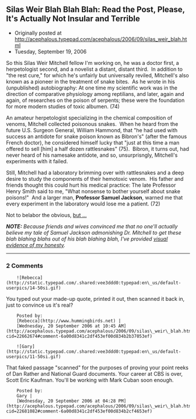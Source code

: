 ## Silas Weir Blah Blah Blah: Read the Post, Please, It's Actually Not Insular and Terrible

 * Originally posted at http://acephalous.typepad.com/acephalous/2006/09/silas_weir_blah.html
 * Tuesday, September 19, 2006



So this Silas Weir Mitchell fellow I'm working on, he was a doctor first, a herpetologist second, and a novelist a distant, distant third.  In addition to "the rest cure," for which he's unfairly but universally reviled, Mitchell's also known as a pioneer in the treatment of snake bites.  As he wrote in his (unpublished) autobiography:
At one time my scientific work was in the direction of comparative physiology among reptilians, and later, again and again, of researches on the poison of serpents; these were the foundation for more modern studies of toxic albumen. (74)

An amateur herpetologist specializing in the chemical composition of venoms, Mitchell collected poisonous snakes.  When he heard from the future U.S. Surgeon General, William Hammond, that "he had used with success an antidote for snake poison known as Bibron's" (after the famous French doctor), he considered himself lucky that "just at this time a man offered to sell [him] a half dozen rattlesnakes" (75).  Bibron, it turns out, had never heard of his namesake antidote, and so, unsurprisngly, Mitchell's experiments with it failed.  

Still, Mitchell had a laboratory brimming over with rattlesnakes and a deep desire to study the components of their hemotoxic venom.  His father and friends thought this could hurt his medical practice:
The late Professor Henry Smith said to me, "What nonsense to bother yourself about snake poisons!"  And a larger man, **Professor Samuel Jackson**, warned me that every experiment in the laboratory would lose me a patient. (72)

Not to belabor the obvious, [but ...](http://en.wikipedia.org/wiki/Image:Haditwiththesesnakes.JPG)

_**NOTE:** Because friends and wives convinced me that no one'll actually believe my tale of Samuel Jackson admonishing Dr. Mitchell to get these blah blahing blahs out of his blah blahing blah, I've provided [visual evidence of my honesty](http://acephalous.typepad.com/snakesinalab.jpg)._

		

* * *

### 2 Comments 

		

                
[]()

	

		![Rebecca](http://static.typepad.com/.shared:vee3ddd0:typepad:en\_us/default-userpics/14-50si.gif)
	

	

		

You typed out your made-up quote, printed it out, then scanned it back in, just to convince us it's real?  

	

		Posted by:
		[Rebecca](http://www.hummingbirds.net) |
		[Wednesday, 20 September 2006 at 10:45 AM](http://acephalous.typepad.com/acephalous/2006/09/silas\_weir\_blah.html?cid=22662674#comment-6a00d8341c2df453ef00d834b2b37053ef)

[]()

	

		![Gary](http://static.typepad.com/.shared:vee3ddd0:typepad:en\_us/default-userpics/11-50si.gif)
	

	

		

That faked passage "scanned" for the purposes of proving your point reeks of Dan Rather and National Guard documents.  Your career at CBS is over, Scott Eric Kaufman.  You'll be working with Mark Cuban soon enough.

	

		Posted by:
		Gary |
		[Wednesday, 20 September 2006 at 04:28 PM](http://acephalous.typepad.com/acephalous/2006/09/silas\_weir\_blah.html?cid=22681082#comment-6a00d8341c2df453ef00d834b2cf4653ef)

		

        
